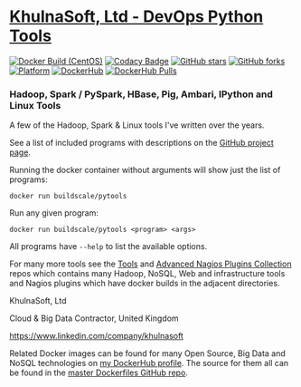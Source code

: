 # [KhulnaSoft, Ltd - DevOps Python Tools](https://github.com/BuildScale/DevOps-Python-tools)

[![Docker Build (CentOS)](https://github.com/BuildScale/DevOps-Python-tools/actions/workflows/docker_pytools_centos.yaml/badge.svg)](https://github.com/BuildScale/DevOps-Python-tools/actions/workflows/docker_pytools_centos.yaml)
[![Codacy Badge](https://app.codacy.com/project/badge/Grade/40a82d53f3394f4b99aa6eccb08e3c8d)](https://www.codacy.com/gh/BuildScale/DevOps-Python-tools/dashboard?utm_source=github.com&amp;utm_medium=referral&amp;utm_content=BuildScale/DevOps-Python-tools&amp;utm_campaign=Badge_Grade)
[![GitHub stars](https://img.shields.io/github/stars/buildscale/devops-python-tools.svg)](https://github.com/BuildScale/DevOps-Python-tools/stargazers)
[![GitHub forks](https://img.shields.io/github/forks/buildscale/devops-python-tools.svg)](https://github.com/BuildScale/DevOps-Python-tools/network)
[![Platform](https://img.shields.io/badge/platform-Linux%20%7C%20OS%20X-blue.svg)](https://github.com/BuildScale/DevOps-Python-tools#hari-sekhon-pytools)
[![DockerHub](https://img.shields.io/badge/docker-available-blue.svg)](https://hub.docker.com/r/buildscale/pytools/)
[![DockerHub Pulls](https://img.shields.io/docker/pulls/buildscale/pytools?label=DockerHub%20pulls&logo=docker&logoColor=white)](https://hub.docker.com/r/buildscale/pytools)

### Hadoop, Spark / PySpark, HBase, Pig, Ambari, IPython and Linux Tools ###

A few of the Hadoop, Spark & Linux tools I've written over the years.

See a list of included programs with descriptions on the [GitHub project page](https://github.com/BuildScale/DevOps-Python-tools#pytools).

Running the docker container without arguments will show just the list of programs:

```
docker run buildscale/pytools
```

Run any given program:

```
docker run buildscale/pytools <program> <args>
```

All programs have `--help` to list the available options.

For many more tools see the [Tools](https://github.com/BuildScale/DevOps-Perl-tools) and [Advanced Nagios Plugins Collection](https://github.com/BuildScale/Nagios-Plugins) repos which contains many Hadoop, NoSQL, Web and infrastructure tools and Nagios plugins which have docker builds in the adjacent directories.

KhulnaSoft, Ltd

Cloud & Big Data Contractor, United Kingdom

https://www.linkedin.com/company/khulnasoft

Related Docker images can be found for many Open Source, Big Data and NoSQL technologies on [my DockerHub profile](https://hub.docker.com/r/buildscale). The source for them all can be found in the [master Dockerfiles GitHub repo](https://github.com/BuildScale/Dockerfiles/).
